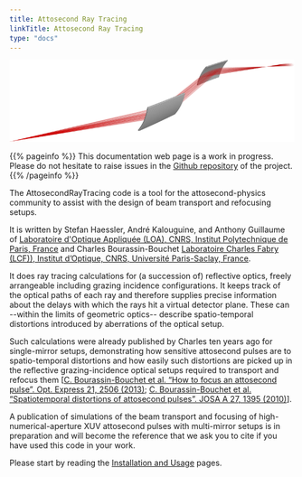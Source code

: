 ```yaml
---
title: Attosecond Ray Tracing
linkTitle: Attosecond Ray Tracing
type: "docs"
---
```


![A rendering of two toroidal mirrors with an intermediate collimated section.](doc_illustrationrender.png)

{{% pageinfo %}}
This documentation web page is a work in progress. Please do not hesitate to raise issues in the [Github repository](https://github.com/mightymightys/AttosecondRaytracing) of the project.
{{% /pageinfo %}}

The AttosecondRayTracing code is a tool for the attosecond-physics community to assist with the design of beam transport and refocusing setups. 

It is written by Stefan Haessler, André Kalouguine, and Anthony Guillaume of
[Laboratoire d'Optique Appliquée (LOA), CNRS, Institut Polytechnique de Paris, France](https://loa.ensta-paris.fr/research/pco-research-group/)
and Charles Bourassin-Bouchet [Laboratoire Charles Fabry (LCF)), Institut d’Optique, CNRS, Université Paris-Saclay, France](https://www.lcf.institutoptique.fr/en/groups/optique-xuv).

It does ray tracing calculations for (a succession of) reflective optics, freely arrangeable including grazing incidence configurations.
It keeps track of the optical paths of each ray and therefore supplies precise information about the delays with which
the rays hit a virtual detector plane. These can --within the limits of geometric optics-- describe spatio-temporal distortions
introduced by aberrations of the optical setup.

Such calculations were already published by Charles ten years ago for single-mirror setups, demonstrating how
sensitive attosecond pulses are to spatio-temporal distortions and how easily such distortions are picked up in
the reflective grazing-incidence optical setups required to transport and refocus them
[[C. Bourassin-Bouchet et al. “How to focus an attosecond pulse”. Opt.
Express 21, 2506 (2013)](http://dx.doi.org/10.1364/oe.21.002506); [C. Bourassin-Bouchet et al. “Spatiotemporal distortions of
attosecond pulses”. JOSA A 27, 1395 (2010)](https://www.osapublishing.org/josaa/abstract.cfm?uri=josaa-27-6-1395)].

A publication of simulations of the beam transport and focusing of high-numerical-aperture XUV attosecond pulses
with multi-mirror setups is in preparation and will become the reference that we ask you to cite if you have used
this code in your work.


Please start by reading the [Installation and Usage](usage) pages.
